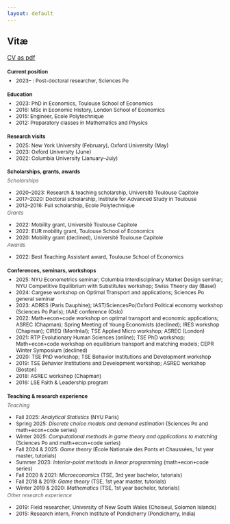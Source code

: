 ```yaml
---
layout: default
---
```


<style type="text/css">
  h4 {
    font-size: 12px;
  }
  h6 {
    font-size: 12px;
    color:#595959;
    font-weight: 400;
  }
  ul {
    font-size: 12px;
  }
  h6 + ul {
    margin-top: -15px;
  }
  h4 + ul {
    margin-top: -10px;
  }
  h4 + h6 {
    margin-top: -10px;
  }
  ul + h6 {
    margin-top: -10px;
  }
</style>


## Vitæ

[CV as pdf](/assets/CV_AJacquet.pdf)


#### Current position

- 2023– : Post-doctoral researcher, Sciences Po


#### Education

- 2023: PhD in Economics, Toulouse School of Economics
- 2016: MSc in Economic History, London School of Economics
- 2015: Engineer, Ecole Polytechnique
- 2012: Preparatory classes in Mathematics and Physics


#### Research visits

- 2025: New York University (February), Oxford University (May)
- 2023: Oxford University (June)
- 2022: Columbia University (January–July)


#### Scholarships, grants, awards

###### Scholarships
- 2020–2023: Research & teaching scholarship, Université Toulouse Capitole
- 2017–2020: Doctoral scholarship, Institute for Advanced Study in Toulouse
- 2012–2016: Full scholarship, Ecole Polytechnique

###### Grants
- 2022: Mobility grant, Université Toulouse Capitole
- 2022: EUR mobility grant, Toulouse School of Economics
- 2020: Mobility grant (declined), Université Toulouse Capitole

###### Awards
- 2022: Best Teaching Assistant award, Toulouse School of Economics


#### Conferences, seminars, workshops

- 2025: NYU Econometrics seminar; Columbia Interdisciplinary Market Design seminar; NYU Competitive Equilibrium with Substitutes workshop; Swiss Theory day (Basel)
- 2024: Cargese workshop on Optimal Transport and applications; Sciences Po general seminar
- 2023: ADRES (Paris Dauphine); IAST/SciencesPo/Oxford Political economy workshop (Sciences Po Paris); IAAE conference (Oslo)
- 2022: Math+econ+code workshop on optimal transport and economic applications; ASREC (Chapman); Spring Meeting of Young Economists (declined); IRES workshop (Chapman); CIREQ (Montréal); TSE Applied Micro workshop; ASREC (London)
- 2021: RTP Evolutionary Human Sciences (online); TSE PhD workshop; Math+econ+code workshop on equilibrium transport and matching models; CEPR Winter Symposium (declined)
- 2020: TSE PhD workshop; TSE Behavior Institutions and Development workshop
- 2019: TSE Behavior Institutions and Development workshop; ASREC workshop (Boston)
- 2018: ASREC workshop (Chapman)
- 2016: LSE Faith & Leadership program


#### Teaching & research experience

###### Teaching
- Fall 2025: *Analytical Statistics* (NYU Paris)
- Spring 2025: *Discrete choice models and demand estimation* (Sciences Po and math+econ+code series)
- Winter 2025: *Computational methods in game theory and applications to matching* (Sciences Po and math+econ+code series)
- Fall 2024 & 2025: *Game theory* (École Nationale des Ponts et Chaussées, 1st year master, tutorials)
- Summer 2023: *Interior-point methods in linear programming* (math+econ+code series)
- Fall 2020 & 2021: *Microeconomics* (TSE, 3rd year bachelor, tutorials)
- Fall 2018 & 2019: *Game theory* (TSE, 1st year master, tutorials) 
- Winter 2019 & 2020: *Mathematics* (TSE, 1st year bachelor, tutorials)  

###### Other research experience
- 2019: Field researcher, University of New South Wales (Choiseul, Solomon Islands)
- 2015: Research intern, French Institute of Pondicherry (Pondicherry, India)

